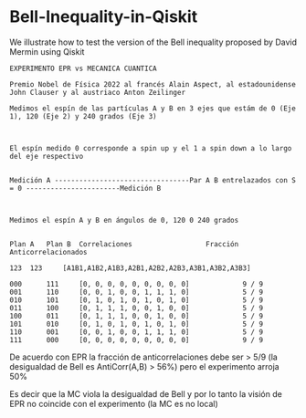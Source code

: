 # Bell-Inequality-in-Qiskit
We illustrate how to test the version of the Bell inequality proposed by David Mermin using Qiskit

```
EXPERIMENTO EPR vs MECANICA CUANTICA

Premio Nobel de Física 2022 al francés Alain Aspect, al estadounidense John Clauser y al austriaco Anton Zeilinger

Medimos el espín de las partículas A y B en 3 ejes que estám de 0 (Eje 1), 120 (Eje 2) y 240 grados (Eje 3)



El espín medido 0 corresponde a spin up y el 1 a spin down a lo largo del eje respectivo 


Medición A ---------------------------------Par A B entrelazados con S = 0 -----------------------Medición B



Medimos el espín A y B en ángulos de 0, 120 0 240 grados


Plan A	 Plan B	 Correlaciones			 		Fracción Anticorrelacionados

123	 123	 [A1B1,A1B2,A1B3,A2B1,A2B2,A2B3,A3B1,A3B2,A3B3]			 

000 	 111 	 [0, 0, 0, 0, 0, 0, 0, 0, 0] 			 9 / 9
001 	 110 	 [0, 0, 1, 0, 0, 1, 1, 1, 0] 			 5 / 9
010 	 101 	 [0, 1, 0, 1, 0, 1, 0, 1, 0] 			 5 / 9
011 	 100 	 [0, 1, 1, 1, 0, 0, 1, 0, 0] 			 5 / 9
100 	 011 	 [0, 1, 1, 1, 0, 0, 1, 0, 0] 			 5 / 9
101 	 010 	 [0, 1, 0, 1, 0, 1, 0, 1, 0] 			 5 / 9
110 	 001 	 [0, 0, 1, 0, 0, 1, 1, 1, 0] 			 5 / 9
111 	 000 	 [0, 0, 0, 0, 0, 0, 0, 0, 0] 			 9 / 9

```
De acuerdo con EPR la fracción de anticorrelaciones debe ser > 5/9 (la desigualdad de Bell es AntiCorr(A,B) > 56%) pero el experimento arroja 50%

Es decir que la MC viola la desigualdad de Bell y por lo tanto la visión de EPR no coincide con el experimento (la MC es no local)

